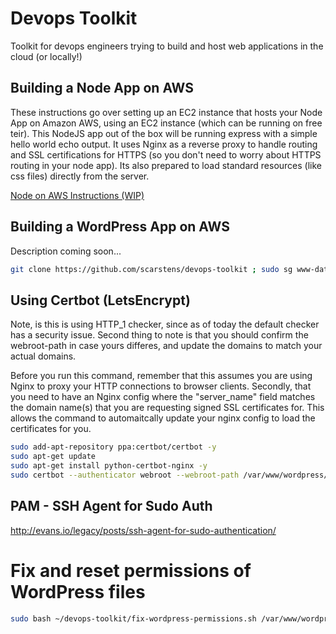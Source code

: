 # Devops Toolkit
Toolkit for devops engineers trying to build and host web applications in the cloud (or locally!)

## Building a Node App on AWS
These instructions go over setting up an EC2 instance that hosts your Node App on Amazon AWS, using an EC2 instance (which can be running on free teir). This NodeJS app out of the box will be running express with a simple hello world echo output. It uses Nginx as a reverse proxy to handle routing and SSL certifications for HTTPS (so you don't need to worry about HTTPS routing in your node app). Its also prepared to load standard resources (like css files) directly from the server. 

[Node on AWS Instructions (WIP)](node-ec2.md)

## Building a WordPress App on AWS
Description coming soon...
```bash
git clone https://github.com/scarstens/devops-toolkit ; sudo sg www-data -c 'bash devops-toolkit/beta/wordpress-ec2.sh'
```

## Using Certbot (LetsEncrypt)
Note, is this is using HTTP_1 checker, since as of today the default checker has a security issue. Second thing to note is that you should confirm the webroot-path in case yours differes, and update the domains to match your actual domains.

Before you run this command, remember that this assumes you are using Nginx to proxy your HTTP connections to browser clients. Secondly, that you need to have an Nginx config where the "server_name" field matches the domain name(s) that you are requesting signed SSL certificates for. This allows the command to automaitcally update your nginx config to load the certificates for you.

```bash
sudo add-apt-repository ppa:certbot/certbot -y
sudo apt-get update
sudo apt-get install python-certbot-nginx -y
sudo certbot --authenticator webroot --webroot-path /var/www/wordpress/htdocs --installer nginx -d yourdomain.com -d sub.yourdomain.com
```

## PAM - SSH Agent for Sudo Auth
http://evans.io/legacy/posts/ssh-agent-for-sudo-authentication/

# Fix and reset permissions of WordPress files
```bash
sudo bash ~/devops-toolkit/fix-wordpress-permissions.sh /var/www/wordpress/htdocs/
```
